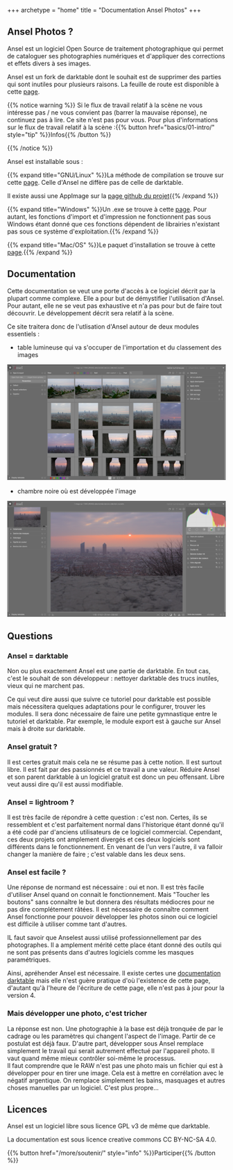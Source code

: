 +++
archetype = "home"
title = "Documentation Ansel Photos"
+++

## Ansel Photos ?

Ansel est un logiciel Open Source de traitement photographique qui
permet de cataloguer ses photographies numériques et d'appliquer des
corrections et effets divers à ses images.

Ansel est un fork de darktable dont le souhait est de supprimer
des parties  qui sont inutiles  pour plusieurs raisons. La  feuille de
route            est           disponible            à           cette
[page](https://github.com/aurelienpierreeng/ansel/wiki#roadmap).

{{% notice warning %}}
Si le flux de  travail relatif à la scène ne vous  intéresse pas / ne
vous convient  pas (barrer  la mauvaise réponse),  ne continuez  pas à
lire. Ce  site n'est pas  pour vous.  Pour plus d'informations  sur le
flux de travail relatif à la scène :{{% button
href="basics/01-intro/" style="tip" %}}Infos{{% /button %}}

{{% /notice %}}


Ansel est installable sous :

{{%  expand title="GNU/Linux"  %}}La
méthode de compilation se trouve sur cette
[page](https://blog.nicolastissot.fr/travailler-sur-une-version-compilee-de-darktable/). Celle
d'Ansel ne diffère pas de celle de darktable.

Il existe aussi une AppImage sur la [page github du projet](https://github.com/aurelienpierreeng/ansel/releases){{%
/expand %}}

{{%   expand   title="Windows"   %}}Un   .exe  se   trouve   à   cette
[page](https://github.com/aurelienpierreeng/ansel/releases).  Pour
autant,  les fonctions  d'import et  d'impression ne  fonctionnent pas
sous Windows  étant donné  que ces  fonctions dépendent  de librairies
n'existant pas sous ce système d'exploitation.{{% /expand %}}

{{%  expand title="Mac/OS"  %}}Le  paquet d'installation  se trouve  à
cette [page](https://github.com/aurelienpierreeng/ansel/releases).{{% /expand %}}

## Documentation

Cette documentation se veut une porte d'accès à ce logiciel décrit par
la  plupart   comme  complexe.   Elle  a   pour  but   de  démystifier
l'utilisation  d'Ansel.  Pour  autant,   elle  ne  se  veut  pas
exhaustive  et  n'a   pas  pour  but  de  faire   tout  découvrir.  Le
développement décrit sera relatif à la scène.

Ce site traitera donc de l'utlisation d'Ansel autour de deux
modules essentiels : 

-   table lumineuse qui va s'occuper de l'importation et du classement
    des images

![screen](lighttable.png?classes=shadow&height=500px)

- chambre noire où est développée l'image

![screen](darktable.png?classes=shadow&height=500px)

## Questions

### Ansel = darktable

Non ou  plus  exactement Ansel  est une  partie  de
darktable. En tout cas, c'est le souhait de son développeur : nettoyer
darktable des trucs inutiles, vieux qui ne marchent pas.

Ce  qui veut  dire aussi  que suivre  ce tutoriel  pour darktable  est
possible  mais nécessitera  quelques adaptations  pour le  configurer,
trouver les modules.  Il sera donc nécessaire de faire une petite
gymnastique entre  le tutoriel  et darktable.  Par exemple,  le module
export est à gauche sur Ansel mais à droite sur darktable.

### Ansel gratuit ?
Il est certes  gratuit mais cela ne  se résume pas à  cette notion. Il
est surtout libre. Il est fait par  des passionnés et ce travail a une
valeur.  Réduire Ansel et son parent darktable à un logiciel
gratuit est  donc un peu  offensant. Libre  veut aussi dire  qu'il est
aussi modifiable.

### Ansel = lightroom ?

Il est très  facile de répondre à cette question  : c'est non. Certes,
ils se ressemblent et c'est parfaitement normal dans l'historique étant
donné  qu'il a  été codé  par  d'anciens utilisateurs  de ce  logiciel
commercial. Cependant, ces deux projets  ont amplement divergés et ces
deux logiciels sont différents dans le fonctionnement. En venant de l'un
vers  l'autre, il  va  falloir changer  la manière  de  faire ;  c'est
valable dans les deux sens.

### Ansel est facile ?
Une réponse de normand est nécessaire : oui et non. Il est très facile
d'utiliser Ansel quand on connait le fonctionnement. Mais "Toucher les
boutons" sans connaître le but donnera des résultats médiocres pour ne
pas dire complétement  râtées. Il est nécessaire  de connaître comment
Ansel  fonctionne pour  pouvoir  développer les  photos sinon  oui
ce logiciel est difficile à utiliser comme tant d'autres.

IL faut savoir que Anselest aussi utilisé professionnellement par
des photographes.  Il a amplement  mérité cette place étant  donné des
outils  qui ne  sont pas  présents dans  d'autres logiciels  comme les
masques paramétriques.

Ainsi,  apréhender Ansel  est  nécessaire.  Il  existe certes  une
[documentation
darktable](https://docs.darktable.org/usermanual/3.8/fr/)   mais  elle
n'est guère  pratique d'où  l'existence de  cette page,  d'autant qu'à
l'heure de  l'écriture de cette  page, elle n'est  pas à jour  pour la
version 4.

### Mais développer une photo, c'est tricher
La réponse  est non. Une photographie  à la base est  déjà tronquée de
par  le   cadrage  ou   les  paramètres   qui  changent   l'aspect  de
l'image. Partir de ce postulat est déjà faux. D'autre part, développer
sous Ansel remplace simplement le travail qui serait autrement
effectué  par l'appareil  photo. Il  vaut quand  même mieux  contrôler
soi-même le processus.  
Il faut comprendre que le RAW n'est  pas une photo mais un fichier qui
est  à développer  pour  en tirer  une  image. Cela  est  à mettre  en
corrélation  avec le  négatif argentique.  On remplace  simplement les
bains, masquages  et autres  choses manuelles  par un  logiciel. C'est
plus propre...

## Licences

Ansel est un logiciel libre sous licence GPL v3 de même que
darktable.

La documentation est sous licence creative commons CC BY-NC-SA 4.0. 

{{% button href="/more/soutenir/" style="info" %}}Participer{{% /button %}}
